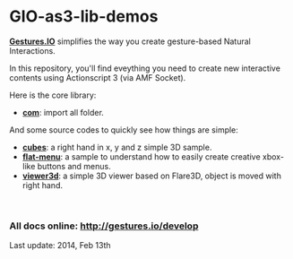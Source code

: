 # GIO-as3-lib-demos

__[Gestures.IO](http://gestures.io/)__ simplifies the way you create gesture-based Natural Interactions.

In this repository, you'll find eveything you need to create new interactive contents using Actionscript 3 (via AMF Socket).

Here is the core library:

* __[com](/com)__: import all folder.

And some source codes to quickly see how things are simple:

* __[cubes](/cubes)__: a right hand in x, y and z simple 3D sample.
* __[flat-menu](/flat-menu)__: a sample to understand how to easily create creative xbox-like buttons and menus.
* __[viewer3d](/viewer3d)__: a simple 3D viewer based on Flare3D, object is moved with right hand.

&nbsp;

### All docs online: http://gestures.io/develop

Last update: 2014, Feb 13th
